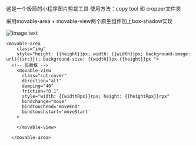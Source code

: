 这是一个极简的小程序图片剪裁工具
使用方法：copy tool 和 cropper文件夹

采用movable-area + movable-view两个原生组件加上box-shadow实现

![Image text](https://horizon-mall-test.oss-cn-hzfinance.aliyuncs.com/lottery-mini-test/155133658370951558.png)
```
<movable-area 
    class="img"
    style="height: {{height}}px; width: {{width}}px; background-image: url({{src}}); background-size: {{width}}px {{height}}px ">
  <!-- 剪裁框 -->
    <movable-view
      class="cut-cover"
      direction="all"
      damping="40"
      friction="0.1"
      style="width: {{widthRpx}}rpx; height: {{heightRpx}}rpx"
      bindchange="move"
      bindtouchend='moveEnd'
      bindtouchstart='moveStart'
    >
    
    </movable-view>
    
  </movable-area>
```



